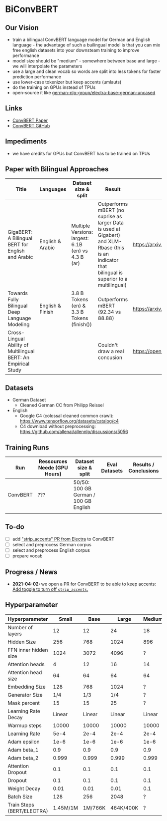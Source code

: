# BiConvBERT

## Our Vision
- train a bilingual ConvBERT language model for German and English language - the advantage of such a builingual model is that you can mix free english datasets into your downsteam training to improve performance
- model size should be "medium" - somewhere between base and large - we will interpolate the parameters
- use a large and clean vocab so words are split into less tokens for faster prediction performance
- use lower-case tokenizer but keep accents (umlauts)
- do the training on GPUs instead of TPUs
- open-source it like [german-nlp-group/electra-base-german-uncased](https://huggingface.co/german-nlp-group/electra-base-german-uncased)

## Links
- [ConvBERT Paper](https://arxiv.org/abs/2008.02496)
- [ConvBERT GitHub](https://github.com/yitu-opensource/ConvBert)

## Impediments
- we have credits for GPUs but ConvBERT has to be trained on TPUs



## Paper with Bilingual Approaches 



| Title                                                        | Languages        | Dataset size & split                                | Result                                                       | Links                                                        |
| ------------------------------------------------------------ | ---------------- | --------------------------------------------------- | ------------------------------------------------------------ | ------------------------------------------------------------ |
| GigaBERT: A Bilingual BERT for English and Arabic            | English & Arabic | Multiple Versions: largest: 6.1B (en) vs 4.3 B (ar) | Outperforms mBERT (no suprise as larger Data is used at Gigabert) and XLM-Rbase (this is an indicator that bilingual is superior to a multilingual) | https://arxiv.org/pdf/2004.14519v2.pdf                       |
| Towards Fully Bilingual Deep Language Modeling               | English & Finish | 3.8 B Tokens (en) & 3.3 B Tokens (finish())         | Outperforms mBERT (92.34 vs 88.88)                           | https://arxiv.org/pdf/2010.11639.pdf                         |
| Cross-Lingual Ability of Multilingual BERT: An Empirical Study |                  |                                                     | Couldn't draw a real concusion                               | https://openreview.net/pdf/1499e19238fd9d7ee8a9c7e7bb6f9e2c9e6a0adf.pdf |



## Datasets

- German Dataset
  - Cleaned German CC from Philipp Reissel
- English
  - Google C4 (colossal cleaned common crawl): https://www.tensorflow.org/datasets/catalog/c4
  - C4 download without preprocessing: https://github.com/allenai/allennlp/discussions/5056



## Training Runs

| Run      | Ressources Neede (GPU Hours) | Dataset size & split                  | Eval Datasets | Results / Conclusions |
| -------- | ---------------------------- | ------------------------------------- | ------------- | --------------------- |
| ConvBERT | ???                          | 50/50: 100 GB German / 100 GB English |               |                       |
|          |                              |                                       |               |                       |

## To-do
- [ ] add ["strip_accents" PR from Electra](https://github.com/google-research/electra/pull/88) to ConvBERT
- [ ] select and preprocess German corpus
- [ ] select and preprocess English corpus
- [ ] prepare vocab

## Progress / News
- **2021-04-02:** we open a PR for ConvBERT to be able to keep accents: [Add toggle to turn off `strip_accents`.](https://github.com/yitu-opensource/ConvBert/pull/17)

## Hyperparameter
Hyperparameter | Small | Base | Large | Medium
---------------|-------|------|-------|-------
Number of layers | 12 | 12 | 24 | 18
Hidden Size | 256 | 768 | 1024 | 896
FFN inner hidden size | 1024 | 3072 | 4096 | ?
Attention heads | 4 | 12 | 16 | 14
Attention head size | 64 | 64 | 64 | 64
Embedding Size | 128 | 768 | 1024 | ?
Generator Size | 1/4 | 1/3 | 1/4 | ?
Mask percent | 15 | 15 | 25 | ?
Learning Rate Decay | Linear | Linear | Linear | Linear
Warmup steps | 10000 | 10000 | 10000 | 10000
Learning Rate | 5e-4 | 2e-4 | 2e-4 | 2e-4
Adam epsilon | 1e-6 | 1e-6 | 1e-6 | 1e-6
Adam beta_1 | 0.9 | 0.9 | 0.9 | 0.9
Adam beta_2 | 0.999 | 0.999 | 0.999 | 0.999
Attention Dropout | 0.1 | 0.1 | 0.1 | 0.1
Dropout | 0.1 | 0.1 | 0.1 | 0.1
Weight Decay | 0.01 | 0.01 | 0.01 | 0.1
Batch Size | 128 | 256 | 2048 | ?
Train Steps (BERT/ELECTRA) | 1.45M/1M | 1M/766K | 464K/400K | ?
